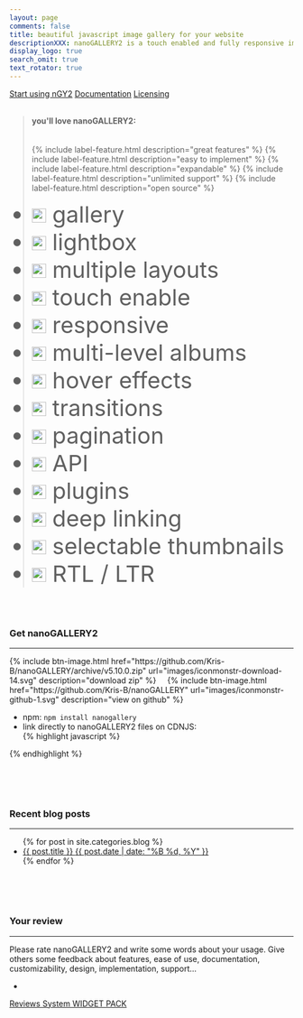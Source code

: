 ```yaml
---
layout: page
comments: false
title: beautiful javascript image gallery for your website
descriptionXXX: nanoGALLERY2 is a touch enabled and fully responsive image gallery with justified, cascading and grid layout.<br>It supports self hosted images and pulling in Flickr, Picasa and Google+ photo albums.
display_logo: true
search_omit: true
text_rotator: true
---
```


<script>
  $(document).ready(function () {

    jQuery("#nanoGalleryHead").css('visibility','visible').nanoGallery({
      //userID:'34858669@N00',kind:'flickr',
      //blackList:'doors|kampuchea|vietnam|thailand|laos|yunnan',
      
      // kind: 'picasa',
      // userID:'111186676244625461692',
      // blackList:'profil|scrapbook|Forhomepage',
      
      
      itemsBaseURL:             'https://source.unsplash.com/',
      items: [
        // ################# album PEOPLE
        {
          src: 'LyeduBb2Auk', srct: 'LyeduBb2Auk/133x200',
          title: 'people',
          kind: 'album', ID: 2, albumID: 0
        },
        {
          src: 'LyeduBb2Auk', srct: 'LyeduBb2Auk/133x200',
          title: 'by Roksolana Zasiadko',
          ID: 1000, albumID: 1
        },
        {
          src: 'uAgLGG1WBd4', srct: 'uAgLGG1WBd4/300x200',
          title: 'by Scott Webb',
          kind: 'image', ID: 1001, albumID: 1
        }
        /*,
        {
          src: 'tBtuxtLvAZs', srct: 'tBtuxtLvAZs/300x200',
          title: 'by Matthew Wiebe',
          kind: 'image', ID: 1002, albumID: 1
        },
        {
          src: 'tBtuxtLvAZs', srct: 'tBtuxtLvAZs/154x200',
          title: 'by María Victoria Heredia Reyes',
          kind: 'image', ID: 1003, albumID: 1
        },
        {
          src: 'FhHGPO3aMsU', srct: 'FhHGPO3aMsU/300x200',
          title: 'by María Matteo Paganelli',
          kind: 'image', ID: 1004, albumID: 1
        },
        {
          src: 'uDAA35_fzcs', srct: 'uDAA35_fzcs/300x200',
          title: 'by Elijah Hail',
          kind: 'image', ID: 1005, albumID: 1
        },
        {
          src: 'IJ25m7fXqtk', srct: 'IJ25m7fXqtk/300x200',
          title: 'by Rodion Kutsaev',
          kind: 'image', ID: 1006, albumID: 1
        },
        {
          src: 'E9PJO_vL3E8', srct: 'E9PJO_vL3E8/396x200',
          title: 'by Todd Quackenbush',
          kind: 'image', ID: 1007, albumID: 1
        },
        {
          src: '8jqna7aA-vs', srct: '8jqna7aA-vs/300x200',
          title: 'by Abigail Keenan',
          kind: 'image', ID: 1008, albumID: 1
        },
        {
          src: 'Dwheufds6kQ', srct: 'Dwheufds6kQ/300x200',
          title: 'by Joshua Earle',
          kind: 'image', ID: 1009, albumID: 1
        },
        {
          src: 'v41pwp_RRJU', srct: 'v41pwp_RRJU/300x200',
          title: 'by Matthew Wiebe',
          kind: 'image', ID: 1010, albumID: 1
        },
        {
          src: 'DwTZwZYi9Ww', srct: 'DwTZwZYi9Ww/267x200',
          title: 'by Ilham Rahmansyah',
          kind: 'image', ID: 1011, albumID: 1
        },
        {
          src: '2FrX56QL7P8', srct: '2FrX56QL7P8/300x200',
          title: 'by Alexander Shustov',
          kind: 'image', ID: 1012, albumID: 1
        },
        {
          src: 'pwaaqfoMibI', srct: 'pwaaqfoMibI/302x200',
          title: 'by Tina Rataj',
          kind: 'image', ID: 1013, albumID: 1
        },
        {
          src: 'CMOa3H1SXG0', srct: 'CMOa3H1SXG0/133x200',
          title: 'byChristopher Sardegna',
          kind: 'image', ID: 1014, albumID: 1
        },
        {
          src: 'rHv6C-WTOls', srct: 'rHv6C-WTOls/300x200',
          title: 'by Ali Inay',
          kind: 'image', ID: 1015, albumID: 1
        },
        {
          src: '5tniytQs68E', srct: '5tniytQs68E/355x200',
          title: 'by Lechon Kirb',
          kind: 'image', ID: 1016, albumID: 1
        },
        {
          src: '2TlAsvhqiL0', srct: '2TlAsvhqiL0/300x200',
          title: 'by Eutah Mizushima',
          kind: 'image', ID: 1017, albumID: 1
        },
        {
          src: 'hiAdjnXZxl8', srct: 'hiAdjnXZxl8/300x200',
          title: 'by Benjamin Combs',
          kind: 'image', ID: 1018, albumID: 1
        },
        {
          src: 'J8k-gzI0Zy0', srct: 'J8k-gzI0Zy0/326x200',
          title: 'by Linh Nguyen',
          kind: 'image', ID: 1019, albumID: 1
        },
        {
          src: 'yvx7LSZSzeo', srct: 'yvx7LSZSzeo/300x200',
          title: 'by Lechon Kirb',
          kind: 'image', ID: 1020, albumID: 1
        },
        {
          src: 's00F6-W_OQ8', srct: 's00F6-W_OQ8/300x200',
          title: 'by Joshua Earle',
          kind: 'image', ID: 1021, albumID: 1
        }
        */
      ],
      //thumbnailWidth:300, thumbnailHeight:200,
      //thumbnailL1Width:'240C xs100C sm100C', thumbnailL1Height:'160C xs100C sm100C',
      thumbnailL1Width:'240 xs100C sm100C', thumbnailL1Height:'160 xs100C sm100C',
      thumbnailWidth:'auto', thumbnailHeight:'200 xs80 sm150 la300 xl300',
      thumbnailHoverEffect:[{'name':'imageScale150', 'duration':700},{'name':'labelAppear75', 'duration':400},{'name':'descriptionAppear', 'duration':1000}],
      
      //maxWidth:948,
      //thumbnailHoverEffect:'labelSlideUpTop,borderLighter',
      //thumbnailHoverEffect:'borderLighter',
      paginationMaxLinesPerPage:1,
      viewerDisplayLogo:true,
      photoSorting:'random',
      albumSorting:'random',
      imageTransition : 'slide',
      galleryToolbarWidthAligned:false,
      thumbnailLabel:{display:false,align:'center', position:'overImageOnMiddle'},
      thumbnailL1Label:{display:true,align:'center', position:'overImageOnMiddle'},
      touchAnimationL1: true,
      touchAnimation:false,
      i18n:{
        thumbnailImageDescription:'display photo', thumbnailImageDescription_FR:'afficher photo',
        thumbnailAlbumDescription:'display gallery', thumbnailAlbumDescription_FR:'afficher galerie'
      },
      viewerToolbar: { standard:'minimizeButton,pageCounter,playPauseButton,linkOriginalButton,label', autoMinimize:5000 },
      galleryFullpageButton:true,
      supportIE8: false,
      paginationDots: true,
      locationHash:true,
      breadcrumbAutoHideTopLevel:true
    });
  });  
</script>


<nav class="pagination" role="navigation">
<a markdown="0" class="btn" href="{{ site.url }}/quick-start/">Start using nGY2</a>
<a markdown="0" class="btn" href="{{ site.url }}/docs/">Documentation</a>
<a markdown="0" class="btnGreen" href="{{ site.url }}/licensing/">Licensing</a>
</nav>

<br>

<blockquote>
<nav class="pagination" role="navigation">
<b>you'll love nanoGALLERY2:</b><br><br><br>
{% include label-feature.html description="great features" %}
{% include label-feature.html description="easy to implement" %}
{% include label-feature.html description="expandable" %}
{% include label-feature.html description="unlimited support" %}
{% include label-feature.html description="open source" %}
<br>
<style>#js-rotating > li {font-size:2.5rem;}</style>
<ul id="js-rotating" style="padding:0px;">
  <li><img src="{{ site.url }}/images/iconmonstr-check-mark-12.svg" width="25"> gallery</li>
  <li><img src="{{ site.url }}/images/iconmonstr-check-mark-12.svg" width="25"> lightbox</li>
  <li><img src="{{ site.url }}/images/iconmonstr-check-mark-12.svg" width="25"> multiple layouts</li>
  <li><img src="{{ site.url }}/images/iconmonstr-check-mark-12.svg" width="25"> touch enable</li>
  <li><img src="{{ site.url }}/images/iconmonstr-check-mark-12.svg" width="25"> responsive</li>
  <li><img src="{{ site.url }}/images/iconmonstr-check-mark-12.svg" width="25"> multi-level albums</li>
  <li><img src="{{ site.url }}/images/iconmonstr-check-mark-12.svg" width="25"> hover effects</li>
  <li><img src="{{ site.url }}/images/iconmonstr-check-mark-12.svg" width="25"> transitions</li>
  <li><img src="{{ site.url }}/images/iconmonstr-check-mark-12.svg" width="25"> pagination</li>
  <li><img src="{{ site.url }}/images/iconmonstr-check-mark-12.svg" width="25"> API</li>
  <li><img src="{{ site.url }}/images/iconmonstr-check-mark-12.svg" width="25"> plugins</li>
  <li><img src="{{ site.url }}/images/iconmonstr-check-mark-12.svg" width="25"> deep linking</li>
  <li><img src="{{ site.url }}/images/iconmonstr-check-mark-12.svg" width="25"> selectable thumbnails</li>
  <li><img src="{{ site.url }}/images/iconmonstr-check-mark-12.svg" width="25"> RTL / LTR</li>
</ul>
</nav>
</blockquote>

<br><br>

### Get nanoGALLERY2
---

<nav class="pagination" role="navigation">
  {% include btn-image.html href="https://github.com/Kris-B/nanoGALLERY/archive/v5.10.0.zip" url="images/iconmonstr-download-14.svg" description="download zip" %}
  &nbsp;&nbsp;&nbsp;
  {% include btn-image.html href="https://github.com/Kris-B/nanoGALLERY" url="images/iconmonstr-github-1.svg" description="view on github" %}
</nav>

* npm: `npm install nanogallery`  
* link directly to nanoGALLERY2 files on CDNJS:  
{% highlight javascript %}
<link href="http://cdnjs.cloudflare.com/ajax/libs/nanogallery/5.10.0/css/nanogallery.min.css" rel="stylesheet">
<script src="http://cdnjs.cloudflare.com/ajax/libs/nanogallery/5.10.0/jquery.nanogallery.min.js"></script>
{% endhighlight %}

<br><br><br> 

### Recent blog posts
---

<ul class="post-list">
{% for post in site.categories.blog %} 
  <!-- <li><article><a href="{{ site.url }}{{ post.url }}">{{ post.title }} <span class="entry-date"><time datetime="{{ post.date | date_to_xmlschema }}">{{ post.date | date: "%B %d, %Y" }}</time></span>{% if post.excerpt %} <span class="excerpt">{{ post.excerpt }}</span>{% endif %}</a></article></li> -->
  <li><article><a href="{{ site.url }}{{ post.url }}">{{ post.title }} <span class="entry-date"><time datetime="{{ post.date | date_to_xmlschema }}">{{ post.date | date: "%B %d, %Y" }}</time></span></a></article></li>
{% endfor %}
</ul>
  
<br><br><br>

### Your review
---
Please rate nanoGALLERY2  and write some words about your usage. Give others some feedback about features, ease of use, documentation, customizability, design, implementation, support...

-

<style>.wpac .wp-btn { margin: 0px !important;}</style>
<div id="wpac-review"></div>
<script type="text/javascript">
wpac_init = window.wpac_init || [];
wpac_init.push({widget: 'Review', id: 223});
(function() {
    if ('WIDGETPACK_LOADED' in window) return;
    WIDGETPACK_LOADED = true;
    var mc = document.createElement('script');
    mc.type = 'text/javascript';
    mc.async = true;
    mc.src = 'https://app.widgetpack.com/widget.js';
    var s = document.getElementsByTagName('script')[0]; s.parentNode.insertBefore(mc, s.nextSibling);
})();
</script>
<a href="https://widgetpack.com" class="wpac-cr">Reviews System WIDGET PACK</a>

